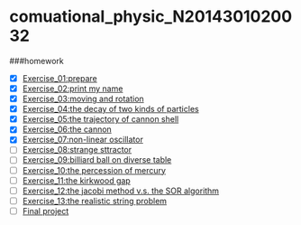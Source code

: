 # comuational_physic_N2014301020032
###homework
- [x] [Exercise_01:prepare]()  
- [x] [Exercise_02:print my name](https://github.com/sleepingwaker/comuational_physic_N2014301020032/blob/master/untitled2.py)  
- [x] [Exercise_03:moving and rotation](https://github.com/sleepingwaker/comuational_physic_N2014301020032/tree/master/exercise-03)  
- [x] [Exercise_04:the decay of two kinds of particles](https://github.com/sleepingwaker/comuational_physic_N2014301020032/tree/master/Exercise_04)
- [x] [Exercise_05:the trajectory of cannon shell](https://github.com/sleepingwaker/comuational_physic_N2014301020032/tree/master/exercise_05)
- [x] [Exercise_06:the cannon](https://github.com/sleepingwaker/comuational_physic_N2014301020032/tree/master/Exercise_06)
- [x] [Exercise_07:non-linear oscillator](https://github.com/sleepingwaker/comuational_physic_N2014301020032/tree/master/exercise-07)
- [ ] [Exercise_08:strange sttractor]()
- [ ] [Exercise_09:billiard ball on diverse table]()
- [ ] [Exercise_10:the percession of mercury]()
- [ ] [Exercise_11:the kirkwood gap]()
- [ ] [Exercise_12:the jacobi method v.s. the SOR algorithm ]()
- [ ] [Exercise_13:the realistic string problem]()
- [ ] [Final project]()
